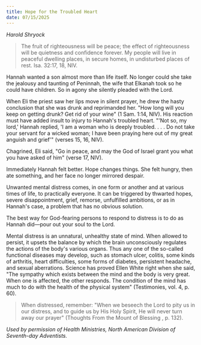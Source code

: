 ```yaml
---
title: Hope for the Troubled Heart
date: 07/15/2025
---
```


_Harold Shryock_

> <p></p>
> The fruit of righteousness will be peace; the effect of righteousness will be quietness and confidence forever. My people will live in peaceful dwelling places, in secure homes, in undisturbed places of rest. Isa. 32:17, 18, NIV.

Hannah wanted a son almost more than life itself. No longer could she take the jealousy and taunting of Peninnah, the wife that Elkanah took so he could have children. So in agony she silently pleaded with the Lord.

When Eli the priest saw her lips move in silent prayer, he drew the hasty conclusion that she was drunk and reprimanded her. "How long will you keep on getting drunk? Get rid of your wine" (1 Sam. 1:14, NIV). His reaction must have added insult to injury to Hannah's troubled heart. "'Not so, my lord,' Hannah replied, 'I am a woman who is deeply troubled. . . . Do not take your servant for a wicked woman; I have been praying here out of my great anguish and grief'" (verses 15, 16, NIV).

Chagrined, Eli said, "Go in peace, and may the God of Israel grant you what you have asked of him" (verse 17, NIV).

Immediately Hannah felt better. Hope changes things. She felt hungry, then ate something, and her face no longer mirrored despair.

Unwanted mental distress comes, in one form or another and at various times of life, to practically everyone. It can be triggered by thwarted hopes, severe disappointment, grief, remorse, unfulfilled ambitions, or as in Hannah's case, a problem that has no obvious solution.

The best way for God-fearing persons to respond to distress is to do as Hannah did—pour out your soul to the Lord.

Mental distress is an unnatural, unhealthy state of mind. When allowed to persist, it upsets the balance by which the brain unconsciously regulates the actions of the body's various organs. Thus any one of the so-called functional diseases may develop, such as stomach ulcer, colitis, some kinds of arthritis, heart difficulties, some forms of diabetes, persistent headache, and sexual aberrations. Science has proved Ellen White right when she said, "The sympathy which exists between the mind and the body is very great. When one is affected, the other responds. The condition of the mind has much to do with the health of the physical system" (Testimonies, vol. 4, p. 60).

> <callout></callout>
> When distressed, remember: "When we beseech the Lord to pity us in our distress, and to guide us by His Holy Spirit, He will never turn away our prayer" (Thoughts From the Mount of Blessing , p. 132).

_Used by permission of Health Ministries, North American Division of Seventh-day Adventists._